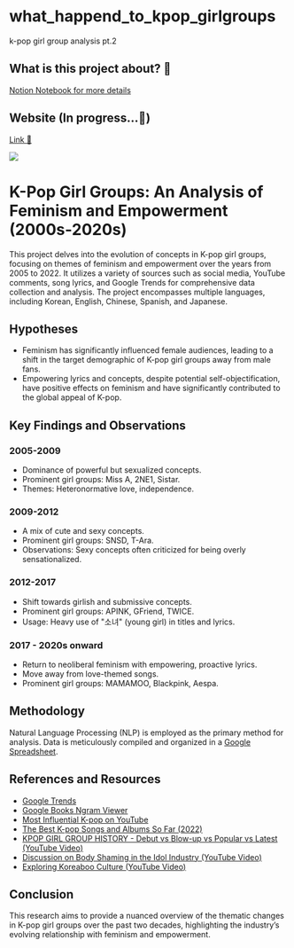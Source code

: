 # what_happend_to_kpop_girlgroups
k-pop girl group analysis pt.2

## What is this project about? 📝 

[Notion Notebook for more details](https://g1gigi.notion.site/K-pop-Analysis-ongoing-fa2ba660b83445b6989cd569a22419d9?pvs=4)

## Website (In progress...🤫) 
[Link 💖](https://k-pop-analysis.onrender.com/)

![](https://github.com/JiwonGigiShin/what_happend_to_kpop_girlgroups/blob/main/for_readme/%E1%84%8B%E1%85%B0%E1%86%B8%E1%84%89%E1%85%A1%E1%84%8B%E1%85%B5%E1%84%90%E1%85%B3.gif)


# K-Pop Girl Groups: An Analysis of Feminism and Empowerment (2000s-2020s)

This project delves into the evolution of concepts in K-pop girl groups, focusing on themes of feminism and empowerment over the years from 2005 to 2022. It utilizes a variety of sources such as social media, YouTube comments, song lyrics, and Google Trends for comprehensive data collection and analysis. The project encompasses multiple languages, including Korean, English, Chinese, Spanish, and Japanese.

## Hypotheses

- Feminism has significantly influenced female audiences, leading to a shift in the target demographic of K-pop girl groups away from male fans.
- Empowering lyrics and concepts, despite potential self-objectification, have positive effects on feminism and have significantly contributed to the global appeal of K-pop.

## Key Findings and Observations

### 2005-2009
- Dominance of powerful but sexualized concepts.
- Prominent girl groups: Miss A, 2NE1, Sistar.
- Themes: Heteronormative love, independence.

### 2009-2012
- A mix of cute and sexy concepts.
- Prominent girl groups: SNSD, T-Ara.
- Observations: Sexy concepts often criticized for being overly sensationalized.

### 2012-2017
- Shift towards girlish and submissive concepts.
- Prominent girl groups: APINK, GFriend, TWICE.
- Usage: Heavy use of "소녀" (young girl) in titles and lyrics.

### 2017 - 2020s onward
- Return to neoliberal feminism with empowering, proactive lyrics.
- Move away from love-themed songs.
- Prominent girl groups: MAMAMOO, Blackpink, Aespa.

## Methodology

Natural Language Processing (NLP) is employed as the primary method for analysis. Data is meticulously compiled and organized in a [Google Spreadsheet](https://docs.google.com/spreadsheets/d/1_1dWALSdpBK9ruh2G7tzc3RqxpCU9WAF08p6ZYQLLBs/edit#gid=0).

## References and Resources

- [Google Trends](https://trends.google.co.kr/trends/?geo=GB)
- [Google Books Ngram Viewer](https://books.google.com/ngrams/)
- [Most Influential K-pop on YouTube](https://youtu.be/zKAReALatl0)
- [The Best K-pop Songs and Albums So Far (2022)](https://time.com/6184416/best-kpop-2022-so-far/)
- [KPOP GIRL GROUP HISTORY - Debut vs Blow-up vs Popular vs Latest (YouTube Video)](https://www.youtube.com/watch?v=5xOcyPVTQmg&t=651s)
- [Discussion on Body Shaming in the Idol Industry (YouTube Video)](https://youtube.com/shorts/Rrz4m7Ls41o?feature=share)
- [Exploring Koreaboo Culture (YouTube Video)](https://www.youtube.com/watch?v=15zgBaTeMxo&t=54s)

## Conclusion

This research aims to provide a nuanced overview of the thematic changes in K-pop girl groups over the past two decades, highlighting the industry’s evolving relationship with feminism and empowerment.
